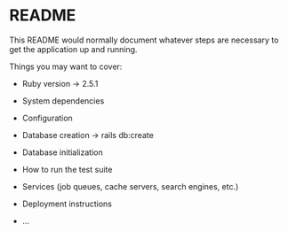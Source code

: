 # README

This README would normally document whatever steps are necessary to get the
application up and running.

Things you may want to cover:

* Ruby version -> 2.5.1

* System dependencies 

* Configuration

* Database creation -> rails db:create

* Database initialization

* How to run the test suite

* Services (job queues, cache servers, search engines, etc.)

* Deployment instructions

* ...
